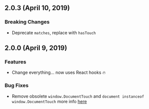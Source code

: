 ## 2.0.3 (April 10, 2019)

### Breaking Changes

- Deprecate `matches`, replace with `hasTouch`


## 2.0.0 (April 9, 2019)

### Features

- Change everything... now uses React hooks 🔥

### Bug Fixes
- Remove obsolete `window.DocumentTouch` and `document instanceof window.DocumentTouch` more info [here](https://developer.mozilla.org/en-US/docs/Web/API/DocumentTouch)


